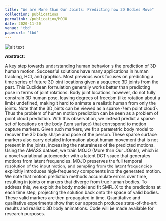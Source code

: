 ```yaml
---
title: "We are More than Our Joints: Predicting how 3D Bodies Move"
collection: publications
permalink: /publication/MOJO
date: 2020-11-20
venue: 'tbd'
paperurl: 'tbd'
---
```

![alt text](http://yz-cnsdqz.github.io/images/MOJO-teaser.png)<!-- .element height="20%" width="20%" -->

__Abstract:__ 

A key step towards understanding human behavior is the prediction of 3D human motion. Successful solutions have many applications in human tracking, HCI, and graphics. Most previous work focuses on predicting a time series of future 3D joint locations given a sequence 3D joints from the past. This Euclidean formulation generally works better than predicting pose in terms of joint rotations. Body joint locations, however, do not fully constrain 3D human pose, leaving degrees of freedom (like rotation about a limb) undefined, making it hard to animate a realistic human from only the joints. Note that the 3D joints can be viewed as a sparse {\em point cloud}. Thus the problem of human motion prediction can be seen as a problem of point cloud prediction. With this observation, we instead predict a sparse set of locations on the body {\em surface} that correspond to motion capture markers. Given such markers, we fit a parametric body model to recover the 3D body shape and pose of the person. These sparse surface markers also carry detailed information about human movement that is not present in the joints, increasing the naturalness of the predicted motions. Using the AMASS dataset, we train MOJO (More than Our JOints), which is a novel variational autoencoder with a latent DCT space that generates motions from latent frequencies. MOJO preserves the full temporal resolution of the input motion, and sampling from the latent frequencies explicitly introduces high-frequency components into the generated motion. We note that motion prediction methods accumulate errors over time, resulting in joints or markers that diverge from true human bodies. To address this, we exploit the body model and fit SMPL-X to the predictions at each time step, projecting the solution back onto the space of valid bodies. These valid markers are then propagated in time. Quantitative and qualitative experiments show that our approach produces state-of-the-art results and realistic 3D body animations. Code will be made available for research purposes.


